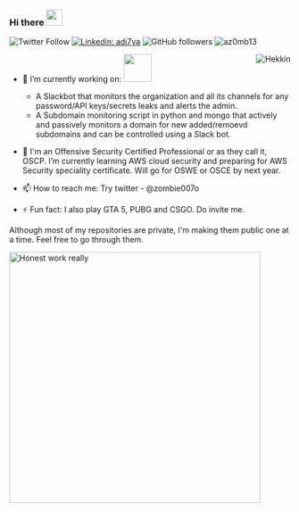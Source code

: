 ### Hi there <img src="https://github.com/TheDudeThatCode/TheDudeThatCode/blob/master/Assets/Hi.gif" width="29px">

![Twitter Follow](https://img.shields.io/twitter/follow/zombie007o?label=Follow)
[![Linkedin: adi7ya](https://img.shields.io/badge/-ad17ya-blue?style=flat-square&logo=Linkedin&logoColor=white&link=https://www.linkedin.com/in/ad17ya/)](https://www.linkedin.com/in/ad17ya/)
![GitHub followers](https://img.shields.io/github/followers/az0mb13?label=Follow&style=social)
<img src="https://komarev.com/ghpvc/?username=reisub0" alt="az0mb13"/>

<img align="right" alt="Hekkin" src="https://media.giphy.com/media/iIqmM5tTjmpOB9mpbn/giphy.gif" />

- 🔭 I’m currently working on: <img src="https://media.giphy.com/media/LmNwrBhejkK9EFP504/giphy.gif" width="50" height="50" />
  * A Slackbot that monitors the organization and all its channels for any password/API keys/secrets leaks and alerts the admin. 
  * A Subdomain monitoring script in python and mongo that actively and passively monitors a domain for new added/remoevd subdomains and can be controlled using a Slack bot.
  
  
- 🌱 I'm an Offensive Security Certified Professional or as they call it, OSCP. I’m currently learning AWS cloud security and preparing for AWS Security speciality certificate. Will go for OSWE or OSCE by next year.

- 📫 How to reach me: Try twitter - @zombie007o

- ⚡ Fun fact: I also play GTA 5, PUBG and CSGO. Do invite me.

Although most of my repositories are private, I'm making them public one at a time. Feel free to go through them.


<img align="left" width="450px" alt="Honest work really" src="https://camo.githubusercontent.com/3acf0a02c0f00d9dbf54f206cc52e14e1733573d/68747470733a2f2f7265732e636c6f7564696e6172792e636f6d2f726973686162686c616b686f7469612f696d6167652f75706c6f61642f76313539343433323632372f686f6e6573742d776f726b5f7472696b70762e6a7067" />
